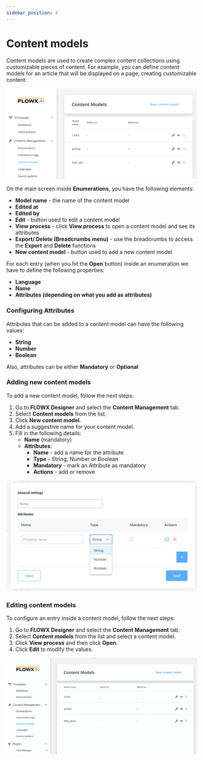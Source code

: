 ```yaml
---
sidebar_position: 4
---
```


# Content models

Content models are used to create complex content collections using customizable pieces of content. For example, you can define content models for an article that will be displayed on a page, creating customizable content.

![](../../../img/content_models.png)

On the main screen inside **Enumerations**, you have the following elements:

* **Model name** - the name of the content model
* **Edited at**
* **Edited by**
* **Edit** - button used to edit a content model
* **View process** - click **View process** to open a content model and see its attributes
* **Export/ Delete (Breadcrumbs menu)** - use the breadcrumbs to access the **Export** and **Delete** functions
* **New content model** - button used to add a new content model

For each entry (when you hit the **Open** button) inside an enumeration we have to define the following properties:

* **Language**
* **Name**
* **Attributes (depending on what you add as attributes)**

### Configuring Attributes

Attributes that can be added to a content model can have the following values:

* **String**
* **Number**
* **Boolean**

Also, attributes can be either **Mandatory** or **Optional**

### Adding new content models

To add a new content model, follow the next steps:

1. Go to **FLOWX Designer** and select the **Content Management** tab.
2. Select **Content models** from the list.
3. Click **New content model**.
4. Add a suggestive name for your content model.
5. Fill in the following details:
   * **Name** (mandatory)
   * **Attributes**:
     * **Name** - add a name for the attribute
     * **Type** - String, Number or Boolean
     * **Mandatory** - mark an Attribute as mandatory
     * **Actions** - add or remove

![Adding a new content model](../../../img/adding_new_content_model.png)

### Editing content models

To configure an entry inside a content model, follow the next steps:

1. Go to **FLOWX Designer** and select the **Content Management** tab.
2. Select **Content models** from the list and select a content model.
3. Click **View process** and then click **Open**.
4. Click **Edit** to modify the values.

![](../../../img/edit_content_model.gif)